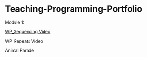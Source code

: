 ﻿# Teaching-Programming-Portfolio
Module 1:

[WP_Sequencing Video](https://youtu.be/qlVlfHLoKVc)

[WP_Repeats Video](https://youtu.be/XN9JspzazRQ)

Animal Parade

